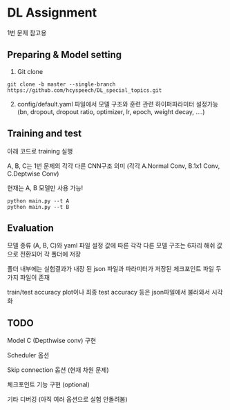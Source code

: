 # DL Assignment
1번 문제 참고용

## Preparing & Model setting
1. Git clone
```
git clone -b master --single-branch https://github.com/hcyspeech/DL_special_topics.git
```
2. config/default.yaml 파일에서 모델 구조와 훈련 관련 하이퍼파라미터 설정가능
(bn, dropout, dropout ratio, optimizer, lr, epoch, weight decay, ....)

## Training and test
아래 코드로 training 실행 

A, B, C는 1번 문제의 각각 다른 CNN구조 의미 (각각 A.Normal Conv, B.1x1 Conv, C.Deptwise Conv)

현재는 A, B 모델만 사용 가능!
```
python main.py --t A
python main.py --t B
```
## Evaluation
모델 종류 (A, B, C)와 yaml 파일 설정 값에 따른 각각 다른 모델 구조는 6자리 해쉬 값으로 전환되어 각 폴더에 저장

폴더 내부에는 실험결과가 내장 된 json 파일과 파라미터가 저장된 체크포인트 파일 두 가지 파일이 존재

train/test accuracy plot이나 최종 test accuracy 등은 json파일에서 불러와서 시각화

## TODO
Model C (Depthwise conv) 구현

Scheduler 옵션

Skip connection 옵션 (현재 차원 문제)

체크포인트 기능 구현 (optional)

기타 디버깅 (아직 여러 옵션으로 실험 안돌려봄)

